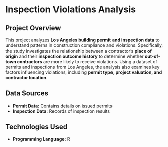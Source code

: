 # Inspection Violations Analysis  

## **Project Overview**  
This project analyzes **Los Angeles building permit and inspection data** to understand patterns in construction compliance and violations. Specifically, the study investigates the relationship between a contractor’s **place of origin** and their **inspection outcome history** to determine whether **out-of-town contractors** are more likely to receive violations. Using a dataset of permits and inspections from Los Angeles, the analysis also examines key factors influencing violations, including **permit type, project valuation, and contractor location**.

## **Data Sources**  
- **Permit Data:** Contains details on issued permits 
- **Inspection Data:** Records of inspection results

## **Technologies Used**  
- **Programming Language:** R  

